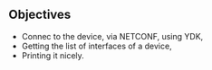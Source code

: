 ## Objectives
* Connec to the device, via NETCONF, using YDK,
* Getting the list of interfaces of a device,
* Printing it nicely.